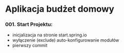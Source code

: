 # Aplikacja budżet domowy

### 001. Start Projektu:

- inicjalizacja na stronie start.spring.io
- wyłączenie (exclude) auto-konfigurowanie modułów
- pierwszy commit 
